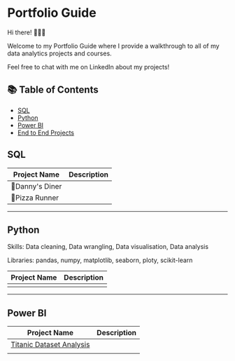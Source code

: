 # Portfolio Guide
Hi there! 🙋🏻‍♀️

Welcome to my Portfolio Guide where I provide a walkthrough to all of my data analytics projects and courses.

Feel free to chat with me on LinkedIn about my projects!

## :books: Table of Contents

- [SQL](#SQL)
- [Python](#Python)
- [Power BI](#Power-BI)
- [End to End Projects](#End-to-End-Projects)

## SQL

| Project Name | Description |
|---|---|
| 🍜Danny's Diner | |
| 🍕Pizza Runner  | |

<hr>

## Python

Skills: Data cleaning, Data wrangling, Data visualisation, Data analysis

Libraries: pandas, numpy, matplotlib, seaborn, ploty, scikit-learn

| Project Name | Description |
|---|---|
|  |    |

<hr>

## Power BI

| Project Name | Description |
|---|---|
| [Titanic Dataset Analysis](https://github.com/aditya345-coder/Power_BI_Projects/tree/main/Titanic%20Dataset%20Analysis)| |
|     |         |
